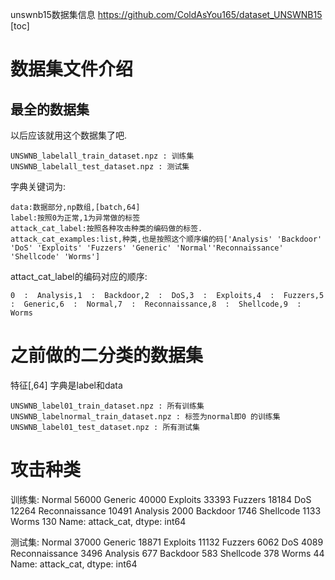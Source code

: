 unswnb15数据集信息
https://github.com/ColdAsYou165/dataset_UNSWNB15
[toc]

# 数据集文件介绍

## 最全的数据集

以后应该就用这个数据集了吧.

```
UNSWNB_labelall_train_dataset.npz : 训练集
UNSWNB_labelall_test_dataset.npz : 测试集
```

字典关键词为:

```
data:数据部分,np数组,[batch,64]
label:按照0为正常,1为异常做的标签
attack_cat_label:按照各种攻击种类的编码做的标签.
attack_cat_examples:list,种类,也是按照这个顺序编的码['Analysis' 'Backdoor' 'DoS' 'Exploits' 'Fuzzers' 'Generic' 'Normal''Reconnaissance' 'Shellcode' 'Worms']
```

attact_cat_label的编码对应的顺序:

```
0  :  Analysis,1  :  Backdoor,2  :  DoS,3  :  Exploits,4  :  Fuzzers,5  :  Generic,6  :  Normal,7  :  Reconnaissance,8  :  Shellcode,9  :  Worms
```



# 之前做的二分类的数据集

特征[,64]
字典是label和data

```
UNSWNB_label01_train_dataset.npz : 所有训练集
UNSWNB_labelnormal_train_dataset.npz : 标签为normal即0 的训练集
UNSWNB_label01_test_dataset.npz : 所有测试集
```



# 攻击种类

训练集:
Normal            56000
Generic           40000
Exploits          33393
Fuzzers           18184
DoS               12264
Reconnaissance    10491
Analysis           2000
Backdoor           1746
Shellcode          1133
Worms               130
Name: attack_cat, dtype: int64

测试集:
Normal            37000
Generic           18871
Exploits          11132
Fuzzers            6062
DoS                4089
Reconnaissance     3496
Analysis            677
Backdoor            583
Shellcode           378
Worms                44
Name: attack_cat, dtype: int64